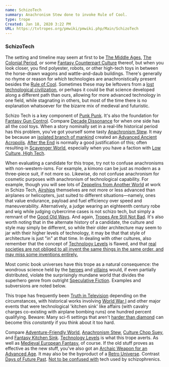 ```yaml
---
name: SchizoTech
summary: Anachronism Stew done to invoke Rule of Cool.
type: trope
Created: Jan 18, 2020 3:22 PM
URL: https://tvtropes.org/pmwiki/pmwiki.php/Main/SchizoTech
---
```


### SchizoTech

The setting and timeline may seem at first to be [The Middle Ages](https://tvtropes.org/pmwiki/pmwiki.php/Main/TheMiddleAges), [The Colonial Period](https://tvtropes.org/pmwiki/pmwiki.php/UsefulNotes/TheThirteenAmericanColonies), or some [Fantasy Counterpart Culture](https://tvtropes.org/pmwiki/pmwiki.php/Main/FantasyCounterpartCulture) thereof, but when you look closer, you find polyester, robots, or other high-tech toys in between the horse-drawn wagons and wattle-and-daub buildings. There's generally no rhyme or reason for *which* technologies are anachronistically present besides the [Rule of Cool](https://tvtropes.org/pmwiki/pmwiki.php/Main/RuleOfCool). Sometimes these may be leftovers from a [lost technological civilization](https://tvtropes.org/pmwiki/pmwiki.php/Main/LostTechnology), or perhaps it could be that science developed along a different path than ours, allowing for more advanced technology in one field, while stagnating in others, but most of the time there is no explanation whatsoever for the bizarre mix of medieval and futuristic.

Schizo Tech is a key component of [Punk Punk](https://tvtropes.org/pmwiki/pmwiki.php/Main/PunkPunk). It's also the foundation for [Fantasy Gun Control](https://tvtropes.org/pmwiki/pmwiki.php/Main/FantasyGunControl). Compare [Decade Dissonance](https://tvtropes.org/pmwiki/pmwiki.php/Main/DecadeDissonance) for when one side has all the cool toys. When a story nominally set in a real-life historical period has this problem, you've got yourself some tasty [Anachronism Stew](https://tvtropes.org/pmwiki/pmwiki.php/Main/AnachronismStew). It may be because an [isolated branch of mankind](https://tvtropes.org/pmwiki/pmwiki.php/Main/HigherTechSpecies) created an [Advanced Ancient Acropolis](https://tvtropes.org/pmwiki/pmwiki.php/Main/AdvancedAncientAcropolis). [After the End](https://tvtropes.org/pmwiki/pmwiki.php/Main/AfterTheEnd) is normally a good justification of this; often resulting in [Scavenger World](https://tvtropes.org/pmwiki/pmwiki.php/Main/ScavengerWorld), especially when you have a faction with [Low Culture, High Tech](https://tvtropes.org/pmwiki/pmwiki.php/Main/LowCultureHighTech).

When evaluating a candidate for this trope, try not to confuse anachronisms with non-western-isms. For example, a kimono can be just as modern as a three-piece suit, if not more so. Likewise, do not confuse anachronism for cosmetic purposes with anachronism of technological capability. For example, though you will see lots of [Zeppelins from Another World](https://tvtropes.org/pmwiki/pmwiki.php/Main/ZeppelinsFromAnotherWorld) at work in Schizo Tech, [Airships](https://tvtropes.org/pmwiki/pmwiki.php/UsefulNotes/Airships) themselves are not more or less advanced than airplanes or helicopters, just suited to different situations—namely, ones that value endurance, payload and fuel efficiency over speed and maneuverability. Alternatively, a judge wearing an eighteenth century robe and wig while judging cybercrime cases is not schizo tech, but simply a remnant of the [Good Old Ways](https://tvtropes.org/pmwiki/pmwiki.php/Main/GoodOldWays). And again, [Tropes Are Still Not Bad](https://tvtropes.org/pmwiki/pmwiki.php/Administrivia/TropesAreTools). It's also worth noting that in the alternate history of a candidate, the culture and style may simply be different, so while their older architecture may seem to jar with their higher levels of technology, it may be that that style of architecture is just "in" at that time. In dealing with other cultures, also remember that the concept of [Technology Levels](https://tvtropes.org/pmwiki/pmwiki.php/Main/TechnologyLevels) is flawed, and that [real societies are not obliged to all invent the same things in the same order, and may miss some inventions entirely.](https://tvtropes.org/pmwiki/pmwiki.php/Main/AliensNeverInventedTheWheel)

Most comic book universes have this trope as a natural consequence: the wondrous science held by the [heroes](https://tvtropes.org/pmwiki/pmwiki.php/Main/ReedRIchardsIsUseless) and [villains](https://tvtropes.org/pmwiki/pmwiki.php/Main/CutLexLuthorACheck) would, if even partially distributed, violate the surprisingly mundane world that divides the superhero genre from outright [Speculative Fiction](https://tvtropes.org/pmwiki/pmwiki.php/Main/SpeculativeFiction). Examples and subversions are noted below.

This trope has frequently been [Truth in Television](https://tvtropes.org/pmwiki/pmwiki.php/Main/TruthInTelevision) depending on the circumstances, with historical works involving [World War I](https://tvtropes.org/pmwiki/pmwiki.php/UsefulNotes/WorldWarI) and other major events that were technological 'kitchen sink' like affairs (with cavalry charges co-existing with airplane bombing runs) one hundred percent qualifying. Beware: Many sci-fi settings that aren't [harder than diamond](https://tvtropes.org/pmwiki/pmwiki.php/Main/MohsScaleOfSciFiHardness) can become this *constantly* if you think about it too hard.

Compare [Adventure-Friendly World](https://tvtropes.org/pmwiki/pmwiki.php/Main/AdventureFriendlyWorld), [Anachronism Stew](https://tvtropes.org/pmwiki/pmwiki.php/Main/AnachronismStew), [Culture Chop Suey](https://tvtropes.org/pmwiki/pmwiki.php/Main/CultureChopSuey), and [Fantasy Kitchen Sink](https://tvtropes.org/pmwiki/pmwiki.php/Main/FantasyKitchenSink). [Technology Levels](https://tvtropes.org/pmwiki/pmwiki.php/Main/TechnologyLevels) is what this trope averts. As well as [Medieval European Fantasy](https://tvtropes.org/pmwiki/pmwiki.php/Main/MedievalEuropeanFantasy), of course. If the old stuff proves as effective as the new stuff, you've also got an [Archaic Weapon for an Advanced Age](https://tvtropes.org/pmwiki/pmwiki.php/Main/ArchaicWeaponForAnAdvancedAge). It may also be the byproduct of a [Retro Universe](https://tvtropes.org/pmwiki/pmwiki.php/Main/RetroUniverse). Contrast [Days of Future Past](https://tvtropes.org/pmwiki/pmwiki.php/Main/DaysOfFuturePast). [Not to be confused with](https://tvtropes.org/pmwiki/pmwiki.php/JustForFun/IThoughtItMeant) tech used by schizophrenics.
